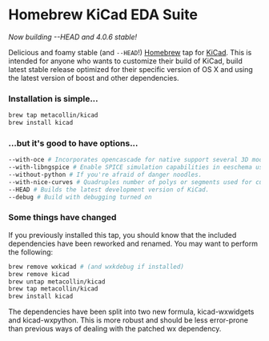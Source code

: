 # Homebrew KiCad EDA Suite
_Now building --HEAD and 4.0.6 stable!_

Delicious and foamy stable (and `--HEAD`!) [Homebrew](https://github.com/mxcl/homebrew) tap for [KiCad](http://www.kicad-pcb.org). This is intended for anyone who wants to customize their build of KiCad, build latest stable release optimized for their specific version of OS X and using the latest version of boost and other dependencies.

### Installation is simple...
```sh
brew tap metacollin/kicad
brew install kicad
```

### ...but it's good to have options...
```sh
--with-oce # Incorporates opencascade for native support several 3D model formats, including .STEP. Requires building --HEAD
--with-libngspice # Enable SPICE simulation capabilities in eeschema using ngspice as the backend. Requires building --HEAD
--without-python # If you're afraid of danger noodles.
--with-nice-curves # Quadruples number of polys or segments used for curves and circles visually and in plot files (gerbers).
--HEAD # Builds the latest development version of KiCad.
--debug # Build with debugging turned on
```

### Some things have changed

If you previously installed this tap, you should know that the included dependencies have been reworked and renamed.  You may want to perform the following:

```sh
brew remove wxkicad # (and wxkdebug if installed)
brew remove kicad
brew untap metacollin/kicad
brew tap metacollin/kicad
brew install kicad
```

The dependencies have been split into two new formula, kicad-wxwidgets and kicad-wxpython.  This is more robust and should be less error-prone than previous ways of dealing with the patched wx dependency.